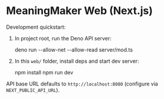 # MeaningMaker Web (Next.js)

Development quickstart:

1. In project root, run the Deno API server:

   deno run --allow-net --allow-read server/mod.ts

2. In this `web/` folder, install deps and start dev server:

   npm install
   npm run dev

API base URL defaults to `http://localhost:8080` (configure via `NEXT_PUBLIC_API_URL`).


